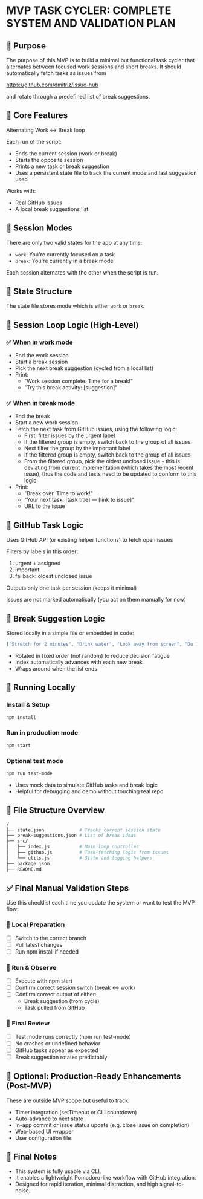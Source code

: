 # MVP TASK CYCLER: COMPLETE SYSTEM AND VALIDATION PLAN

## 📌 Purpose

The purpose of this MVP is to build a minimal but functional task cycler that alternates between focused work sessions and short breaks. It should automatically fetch tasks as issues from 

<https://github.com/dmitriz/issue-hub>

and rotate through a predefined list of break suggestions.

## 🧱 Core Features

Alternating Work ↔ Break loop

Each run of the script:

- Ends the current session (work or break)
- Starts the opposite session
- Prints a new task or break suggestion
- Uses a persistent state file to track the current mode and last suggestion used

Works with:

- Real GitHub issues
- A local break suggestions list

## 🔁 Session Modes

There are only two valid states for the app at any time:

- `work`: You're currently focused on a task
- `break`: You're currently in a break mode

Each session alternates with the other when the script is run.

## 🧠 State Structure

The state file stores mode which is either `work` or `break`.

## 🔄 Session Loop Logic (High-Level)

### ✅ When in work mode

- End the work session
- Start a break session
- Pick the next break suggestion (cycled from a local list)
- Print:
  - "Work session complete. Time for a break!"
  - "Try this break activity: [suggestion]"

### ✅ When in break mode

- End the break
- Start a new work session
- Fetch the next task from GitHub issues, using the following logic:
  - First, filter issues by the urgent label
  - If the filtered group is empty, switch back to the group of all issues
  - Next filter the group by the important label
  - If the filtered group is empty, switch back to the group of all issues
  - From the filtered group, pick the oldest unclosed issue - this is deviating from current implementation (which takes the most recent issue), thus the code and tests need to be updated to conform to this logic
- Print:
  - "Break over. Time to work!"
  - "Your next task: [task title] — [link to issue]"
  - URL to the issue

## 🔗 GitHub Task Logic

Uses GitHub API (or existing helper functions) to fetch open issues

Filters by labels in this order:

1. urgent + assigned
2. important 
3. fallback: oldest unclosed issue

Outputs only one task per session (keeps it minimal)

Issues are not marked automatically (you act on them manually for now)

## 🧘 Break Suggestion Logic

Stored locally in a simple file or embedded in code:

```json
["Stretch for 2 minutes", "Drink water", "Look away from screen", "Do 10 squats"]
```

- Rotated in fixed order (not random) to reduce decision fatigue
- Index automatically advances with each new break
- Wraps around when the list ends

## 🧪 Running Locally

### Install & Setup

```bash
npm install
```

### Run in production mode

```bash
npm start
```

### Optional test mode

```bash
npm run test-mode
```

- Uses mock data to simulate GitHub tasks and break logic
- Helpful for debugging and demo without touching real repo

## 📁 File Structure Overview

```bash
/
├── state.json             # Tracks current session state
├── break-suggestions.json # List of break ideas
├── src/
│   ├── index.js           # Main loop controller
│   ├── github.js          # Task-fetching logic from issues
│   └── utils.js           # State and logging helpers
├── package.json
├── README.md
```

## ✅ Final Manual Validation Steps

Use this checklist each time you update the system or want to test the MVP flow:

### 🔹 Local Preparation

- [ ] Switch to the correct branch
- [ ] Pull latest changes
- [ ] Run npm install if needed

### 🔹 Run & Observe

- [ ] Execute with npm start
- [ ] Confirm correct session switch (break ↔ work)
- [ ] Confirm correct output of either:
  - Break suggestion (from cycle)
  - Task pulled from GitHub

### 🔹 Final Review

- [ ] Test mode runs correctly (npm run test-mode)
- [ ] No crashes or undefined behavior
- [ ] GitHub tasks appear as expected
- [ ] Break suggestion rotates predictably

## 🧾 Optional: Production-Ready Enhancements (Post-MVP)

These are outside MVP scope but useful to track:

- Timer integration (setTimeout or CLI countdown)
- Auto-advance to next state
- In-app commit or issue status update (e.g. close issue on completion)
- Web-based UI wrapper
- User configuration file

## 🧩 Final Notes

- This system is fully usable via CLI.
- It enables a lightweight Pomodoro-like workflow with GitHub integration.
- Designed for rapid iteration, minimal distraction, and high signal-to-noise.

